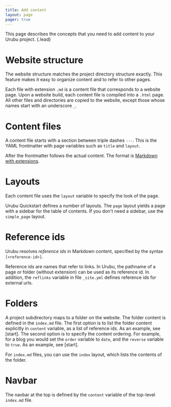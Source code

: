 ```yaml
---
title: Add content
layout: page
pager: true
---
```



This page describes the concepts that you need to
add content to your Urubu project.
{.lead}

Website structure
=================

The website structure matches the project directory structure exactly. This
feature makes it easy to organize content and to refer to other pages.

Each file with extension `.md` is a content file that corresponds to a website
page. Upon a website build, each content file is compiled into a `.html` page.
All other files and directories are copied to the website, except those whose
names start with an underscore `_`.

Content files
=============

A content file starts with a section between triple dashes `---`.  This is the
YAML frontmatter with page variables such as `title` and `layout`.  

After the frontmatter follows the actual content. The format is [Markdown with
extensions][markdown_ext].

[markdown_ext]: http://urubu.jandecaluwe.com/manual/authoring.html

Layouts
=======

Each content file uses the `layout` variable to specify the look of the
page.

Urubu Quickstart defines a number of layouts. The `page` layout yields a page
with a sidebar for the table of contents. If you don't need a sidebar, use the
`simple_page` layout.  

Reference ids
=============

Urubu resolves *reference ids* in Markdown content, specified by
the syntax `[<reference-id>]`.

Reference ids are names that refer to links. In Urubu, the pathname of a page
or folder (without extension) can be used as its reference id. In addition, the
`reflinks` variable in file `_site.yml` defines reference ids for external
urls.

Folders
=======

A project subdirectory maps to a folder on the website.  The folder content is
defined in the `index.md` file.  The first option is to list the folder content
explicitly in `content` variable, as a list of reference ids.  As an example,
see [start].  The second option is to specify the content ordering. For
example, for a blog you would set the `order` variable to `date`, and the
`reverse` variable to `true`.  As an example, see [start].

For `index.md` files, you can use the `index` layout, which lists the contents
of the folder.

Navbar
======

The navbar at the top is defined by the `content` variable of the top-level
`index.md` file.
